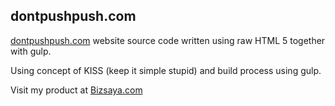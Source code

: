 ## dontpushpush.com

[dontpushpush.com](http://dontpushpush.com) website source code written using
raw HTML 5 together with gulp.   
 

Using concept of KISS (keep it simple stupid) and build process using gulp.


Visit my product at [Bizsaya.com](https://bizsaya.com)